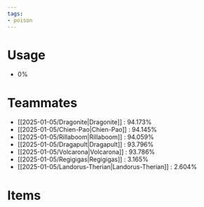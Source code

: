 ```yaml
---
tags:
- poison
---
```

# Usage
- 0%
# Teammates
- [[2025-01-05/Dragonite|Dragonite]] : 94.173%
- [[2025-01-05/Chien-Pao|Chien-Pao]] : 94.145%
- [[2025-01-05/Rillaboom|Rillaboom]] : 94.059%
- [[2025-01-05/Dragapult|Dragapult]] : 93.796%
- [[2025-01-05/Volcarona|Volcarona]] : 93.786%
- [[2025-01-05/Regigigas|Regigigas]] : 3.165%
- [[2025-01-05/Landorus-Therian|Landorus-Therian]] : 2.604%
# Items